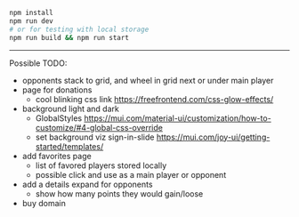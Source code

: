 ```bash
npm install
npm run dev
# or for testing with local storage
npm run build && npm run start
```

---

Possible TODO:

- opponents stack to grid, and wheel in grid next or under main player
- page for donations
  - cool blinking css link https://freefrontend.com/css-glow-effects/
- background light and dark
  - GlobalStyles
    https://mui.com/material-ui/customization/how-to-customize/#4-global-css-override
  - set background viz sign-in-slide
    https://mui.com/joy-ui/getting-started/templates/
- add favorites page
  - list of favored players stored locally
  - possible click and use as a main player or opponent
- add a details expand for opponents
  - show how many points they would gain/loose
- buy domain

